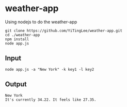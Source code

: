 # weather-app
Using nodejs to do the weather-app

```
git clone https://github.com/YiTingLee/weather-app.git
cd ./weather-app
npm install
node app.js
```

## Input
```
node app.js -a "New York" -k key1 -l key2
```

## Output
```
New York
It's currently 34.22. It feels like 27.35.
```
